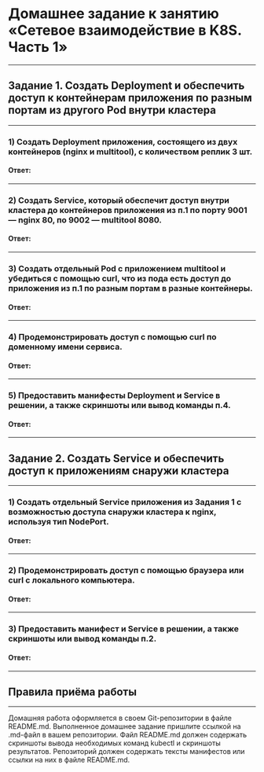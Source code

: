 # Домашнее задание к занятию «Сетевое взаимодействие в K8S. Часть 1»
---
## Задание 1. Создать Deployment и обеспечить доступ к контейнерам приложения по разным портам из другого Pod внутри кластера
---
### 1) Создать Deployment приложения, состоящего из двух контейнеров (nginx и multitool), с количеством реплик 3 шт.
#### Ответ:

---
### 2) Создать Service, который обеспечит доступ внутри кластера до контейнеров приложения из п.1 по порту 9001 — nginx 80, по 9002 — multitool 8080.
#### Ответ:

---
### 3) Создать отдельный Pod с приложением multitool и убедиться с помощью curl, что из пода есть доступ до приложения из п.1 по разным портам в разные контейнеры.
#### Ответ:

---
### 4) Продемонстрировать доступ с помощью curl по доменному имени сервиса.
#### Ответ:

---
### 5) Предоставить манифесты Deployment и Service в решении, а также скриншоты или вывод команды п.4.
#### Ответ:

---
## Задание 2. Создать Service и обеспечить доступ к приложениям снаружи кластера
---
### 1) Создать отдельный Service приложения из Задания 1 с возможностью доступа снаружи кластера к nginx, используя тип NodePort.
#### Ответ:

---
### 2) Продемонстрировать доступ с помощью браузера или curl с локального компьютера.
#### Ответ:

---
### 3) Предоставить манифест и Service в решении, а также скриншоты или вывод команды п.2.
#### Ответ:

---
## Правила приёма работы
---
Домашняя работа оформляется в своем Git-репозитории в файле README.md. Выполненное домашнее задание пришлите ссылкой на .md-файл в вашем репозитории.
Файл README.md должен содержать скриншоты вывода необходимых команд kubectl и скриншоты результатов.
Репозиторий должен содержать тексты манифестов или ссылки на них в файле README.md.
